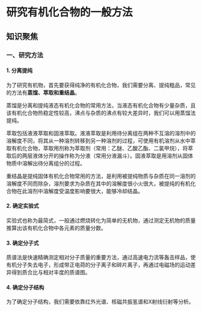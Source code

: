 # 研究有机化合物的一般方法

## 知识聚焦

### 一、研究方法

#### 1. 分离提纯

​	为了研究有机物，首先要获得纯净的有机化合物，我们需要分离、提纯粗品，常见的方法有**蒸馏、萃取和重结晶**。

​	蒸馏是分离和提纯液态有机化合物的常用方法，当液态有机化合物有少量杂质，且该有机化合物热稳定性较高，沸点与杂质的沸点有较大差异时，我们可以用蒸馏法提纯。

​	萃取包括液液萃取和固液萃取。液液萃取是利用待分离组在两种不互溶的溶剂中的溶解度不同，将其从一种溶剂转移到另一种溶剂的过程，可使用有机溶剂从水中萃取有机化合物，萃取用剂称为萃取剂（常用：乙醚、乙酸乙酯、二氯甲烷），将萃取后的两层液体分开的操作称为分液（常用分液漏斗）。固液萃取是用溶剂从固体物质中溶解出待分离组分的过程。

​	重结晶是提纯固体有机化合物常用的方法，是利用被提纯物质与杂质在同一溶剂的溶解度不同而除杂，溶剂要求为杂质在其中的溶解度很小火很大，被提纯的有机化合物在此溶剂中溶解度受温度影响要很大，能够冷却结晶。

#### 2. 确定实验式

​	实验式也称为最简式，一般通过燃烧转化为简单的无机物，通过测定无机物的质量推算出该有机化合物中各元素的质量分数。

#### 3. 确定分子式

​	质谱法是快速精确测定相对分子质量的重要方法，通过高速电力流等轰击样品，使有机分子失去电子，形成带正电荷的分子离子和碎片离子，再通过电磁场的运动差异得到质合比与相对丰度的质谱图。

#### 4. 确定分子结构

​	为了确定分子结构，我们需要依靠红外光谱、核磁共振氢谱和X射线衍射等分析。